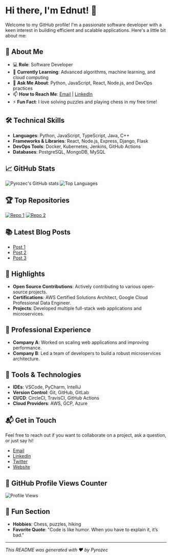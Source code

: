 # Hi there, I'm Ednut! 👋

Welcome to my GitHub profile! I'm a passionate software developer with a keen interest in building efficient and scalable applications. Here's a little bit about me:

## 🚀 About Me
- 💻 **Role**: Software Developer
- 🌱 **Currently Learning**: Advanced algorithms, machine learning, and cloud computing
- 💬 **Ask Me About**: Python, JavaScript, React, Node.js, and DevOps practices
- 📫 **How to Reach Me**: [Email](mailto:ednut@programmer.net) | [LinkedIn](https://www.linkedin.com/in/pyrozec)
- ⚡ **Fun Fact**: I love solving puzzles and playing chess in my free time!

## 🛠️ Technical Skills
- **Languages**: Python, JavaScript, TypeScript, Java, C++
- **Frameworks & Libraries**: React, Node.js, Express, Django, Flask
- **DevOps Tools**: Docker, Kubernetes, Jenkins, GitHub Actions
- **Databases**: PostgreSQL, MongoDB, MySQL

## 📈 GitHub Stats
![Pyrozec's GitHub stats](https://github-readme-stats.vercel.app/api?username=pyrozec&show_icons=true&theme=radical)
![Top Languages](https://github-readme-stats.vercel.app/api/top-langs/?username=pyrozec&layout=compact&theme=radical)

## 🏆 Top Repositories
[![Repo 1](https://github-readme-stats.vercel.app/api/pin/?username=pyrozec&repo=repo1&theme=radical)](https://github.com/pyrozec/repo1)
[![Repo 2](https://github-readme-stats.vercel.app/api/pin/?username=pyrozec&repo=repo2&theme=radical)](https://github.com/pyrozec/repo2)

## 📚 Latest Blog Posts
<!-- BLOG-POST-LIST:START -->
- [Post 1](https://blog.example.com/post1)
- [Post 2](https://blog.example.com/post2)
- [Post 3](https://blog.example.com/post3)
<!-- BLOG-POST-LIST:END -->

## 🌟 Highlights
- **Open Source Contributions**: Actively contributing to various open-source projects.
- **Certifications**: AWS Certified Solutions Architect, Google Cloud Professional Data Engineer.
- **Projects**: Developed multiple full-stack web applications and microservices.

## 💼 Professional Experience
- **Company A**: Worked on scaling web applications and improving performance.
- **Company B**: Led a team of developers to build a robust microservices architecture.

## 🔧 Tools & Technologies
- **IDEs**: VSCode, PyCharm, IntelliJ
- **Version Control**: Git, GitHub, GitLab
- **CI/CD**: CircleCI, TravisCI, GitHub Actions
- **Cloud Providers**: AWS, GCP, Azure

## 📬 Get in Touch
Feel free to reach out if you want to collaborate on a project, ask a question, or just say hi!
- [Email](mailto:pyrozec@example.com)
- [LinkedIn](https://www.linkedin.com/in/pyrozec)
- [Twitter](https://twitter.com/pyrozec)
- [Website](https://www.pyrozec.com)

## 🎨 GitHub Profile Views Counter
![Profile Views](https://komarev.com/ghpvc/?username=pyrozec&style=flat-square&color=blue)

## 🎉 Fun Section
- **Hobbies**: Chess, puzzles, hiking
- **Favorite Quote**: "Code is like humor. When you have to explain it, it’s bad."

---

*This README was generated with ❤️ by Pyrozec*
